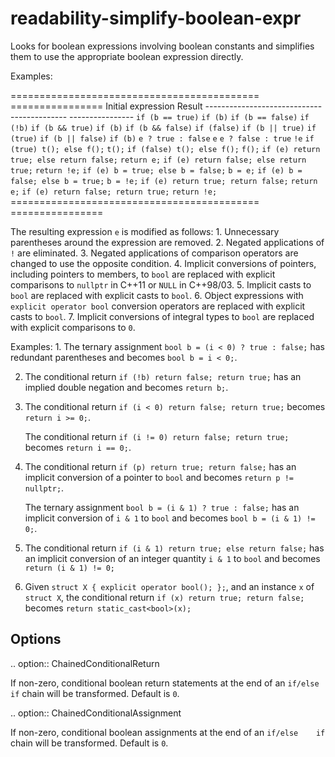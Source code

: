 readability-simplify-boolean-expr
=================================

Looks for boolean expressions involving boolean constants and simplifies
them to use the appropriate boolean expression directly.

Examples:

=========================================== ================ Initial
expression Result -------------------------------------------
---------------- `if (b == true)` `if (b)` `if (b == false)` `if (!b)`
`if (b && true)` `if (b)` `if (b && false)` `if (false)`
`if (b || true)` `if (true)` `if (b || false)` `if (b)`
`e ? true : false` `e` `e ? false : true` `!e`
`if (true) t(); else f();` `t();` `if (false) t(); else f();` `f();`
`if (e) return true; else return false;` `return e;`
`if (e) return false; else return true;` `return !e;`
`if (e) b = true; else b = false;` `b = e;`
`if (e) b = false; else b = true;` `b = !e;`
`if (e) return true; return false;` `return e;`
`if (e) return false; return true;` `return !e;`
=========================================== ================

The resulting expression `e` is modified as follows: 1. Unnecessary
parentheses around the expression are removed. 2. Negated applications
of `!` are eliminated. 3. Negated applications of comparison operators
are changed to use the opposite condition. 4. Implicit conversions of
pointers, including pointers to members, to `bool` are replaced with
explicit comparisons to `nullptr` in C++11 or `NULL` in C++98/03. 5.
Implicit casts to `bool` are replaced with explicit casts to `bool`. 6.
Object expressions with `explicit operator bool` conversion operators
are replaced with explicit casts to `bool`. 7. Implicit conversions of
integral types to `bool` are replaced with explicit comparisons to `0`.

Examples: 1. The ternary assignment `bool b = (i < 0) ? true : false;`
has redundant parentheses and becomes `bool b = i < 0;`.

2.  The conditional return `if (!b) return false; return true;` has an
    implied double negation and becomes `return b;`.

3.  The conditional return `if (i < 0) return false; return true;`
    becomes `return i >= 0;`.

    The conditional return `if (i != 0) return false; return true;`
    becomes `return i == 0;`.

4.  The conditional return `if (p) return true; return false;` has an
    implicit conversion of a pointer to `bool` and becomes
    `return p != nullptr;`.

    The ternary assignment `bool b = (i & 1) ? true : false;` has an
    implicit conversion of `i & 1` to `bool` and becomes
    `bool b = (i & 1) != 0;`.

5.  The conditional return `if (i & 1) return true; else return false;`
    has an implicit conversion of an integer quantity `i & 1` to `bool`
    and becomes `return (i & 1) != 0;`

6.  Given `struct X { explicit operator bool(); };`, and an instance `x`
    of `struct X`, the conditional return
    `if (x) return true; return false;` becomes
    `return static_cast<bool>(x);`

Options
-------

.. option:: ChainedConditionalReturn

If non-zero, conditional boolean return statements at the end of an
`if/else if` chain will be transformed. Default is `0`.

.. option:: ChainedConditionalAssignment

If non-zero, conditional boolean assignments at the end of an
`if/else    if` chain will be transformed. Default is `0`.
